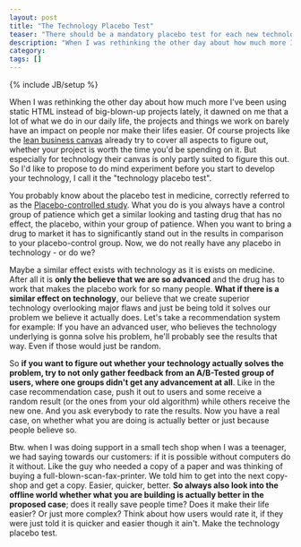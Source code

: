 ```yaml
---
layout: post
title: "The Technology Placebo Test"
teaser: "There should be a mandatory placebo test for each new technology"
description: "When I was rethinking the other day about how much more I've been using static HTML instead of big-blown-up projects lately, it dawned on me that a lot of what we do in our daily life, the projects and things we work on barely have an impact on people nor make their lifes easier.  Of course projects like the [lean business canvas](http://leancanvas.com/) already try to cover all aspects to figure out, whether your project is worth the time you'd be spending on it. But especially for technology their canvas is only partly suited to figure this out. So I'd like to propose to do mind experiment before you start to develop your technology, I call it the \"technology placebo test\"."
category: 
tags: []
---
```

{% include JB/setup %}

When I was rethinking the other day about how much more I've been using static HTML instead of big-blown-up projects lately, it dawned on me that a lot of what we do in our daily life, the projects and things we work on barely have an impact on people nor make their lifes easier.  Of course projects like the [lean business canvas](http://leancanvas.com/) already try to cover all aspects to figure out, whether your project is worth the time you'd be spending on it. But especially for technology their canvas is only partly suited to figure this out. So I'd like to propose to do mind experiment before you start to develop your technology, I call it the "technology placebo test".

You probably know about the placebo test in medicine, correctly referred to as the [Placebo-controlled study](http://en.wikipedia.org/wiki/Placebo-controlled_study). What you do is you always have a control group of patience which get a similar looking and tasting drug that has no effect, the placebo, within your group of patience. When you want to bring a drug to market it has to significantly stand out in the results in comparison to your placebo-control group. Now, we do not really have any placebo in technology - or do we?

Maybe a similar effect exists with technology as it is exists on medicine. After all it is **only the believe that we are so advanced** and the drug has to work that makes the placebo work for so many people. **What if there is a similar effect on technology**, our believe that we create superior technology overlooking major flaws and just be being told it solves our problem we believe it actually does. Let's take a recommendation system for example: If you have an advanced user, who believes the technology underlying is gonna solve his problem, he'll probably see the results that way. Even if those would just be random.

So **if you want to figure out whether your technology actually solves the problem, try to not only gather feedback from an A/B-Tested group of users, where one groups didn't get any advancement at all**. Like in the case recommendation case, push it out to users and some receive a random result (or the ones from your old algorithm) while others receive the new one. And you ask everybody to rate the results. Now you have a real case, on whether what you are doing is actually better or just because people believe so.

Btw. when I was doing support in a small tech shop when I was a teenager, we had saying towards our customers: if it is possible without computers do it without. Like the guy who needed a copy of a paper and was thinking of buying a full-blown-scan-fax-printer. We told him to get into the next copy-shop and get a copy. Easier, quicker, better. **So always also look into the offline world whether what you are building is actually better in the proposed case**; does it really save people time? Does it make their life easier? Or just more complex? Think about how users would rate it, if they were just told it is quicker and easier though it ain't. Make the technology placebo test.